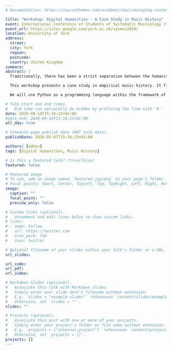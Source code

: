 ```yaml
---
# Documentation: https://sourcethemes.com/academic/docs/managing-content/

title: "Workshop: Digital Humanities - A Case Study in Music History"
event: International Conference of Students of Systematic Musicology (SysMus)
event_url: https://sites.google.com/york.ac.uk/sysmus2020/
location: University of York
address:
  street:
  city: York
  region:
  postcode:
  country: United Kingdom
summary:
abstract: |
  Traditionally, there has been a strict separation between the humanities and the sciences, encompassing qualitative-hermeneutic and quantitative-empirical methodologies, respectively. This fundamental divide is being challenged by the advent of the recent field of Digital Humanities that addresses, for instance, inherently historical questions with quantitative methods, fueled by the creation of ever larger and more appropriate datasets as well as the development of novel methods and tools. This situation is mirrored within the field of musicology, commonly divided into historical and systematic research agendas, where the emerging subdiscipline of musical corpus studies aims at bridging the methodological gap.

  This workshop presents a case study in empirical music history. It first introduces some epistemological issues and then presents a hands-on exercise. Finally, it invites critical discussion about the implications and relevance of the results for other subfields such as music psychology. In doing so, the workshop simulates (nearly) the entire life cycle of a research project, from an initial idea via selecting appropriate operationalisations and measures up to choosing suitable visualisations to communicate the results, e.g. in a research article or a blog post. At each point, participants will be invited to critically reflect the decisions taken. Along the way, more general methods for data analysis (e.g. data transformation, clustering, dimensionality reduction, and plotting) will be introduced. This is expected to benefit participants in a vast number of future projects.

  We will use Python as a programming language within the framework of an interactive coding environment. The participants are not expected to have any prior experience with either, and do not need to install any software on their laptops. A web browser and a stable internet connection are the only prerequisites.

# Talk start and end times.
#   End time can optionally be hidden by prefixing the line with `#`.
date: 2020-09-14T15:16:23+01:00
#date_end: 2020-09-14T15:16:23+01:00
all_day: true

# Schedule page publish date (NOT talk date).
publishDate: 2020-05-07T15:16:23+01:00

authors: [admin]
tags: [Digital Humanities, Music History]

# Is this a featured talk? (true/false)
featured: false

# Featured image
# To use, add an image named `featured.jpg/png` to your page's folder.
# Focal points: Smart, Center, TopLeft, Top, TopRight, Left, Right, BottomLeft, Bottom, BottomRight.
image:
  caption: ""
  focal_point: ""
  preview_only: false

# Custom links (optional).
#   Uncomment and edit lines below to show custom links.
# links:
# - name: Follow
#   url: https://twitter.com
#   icon_pack: fab
#   icon: twitter

# Optional filename of your slides within your talk's folder or a URL.
url_slides:

url_code:
url_pdf:
url_video:

# Markdown Slides (optional).
#   Associate this talk with Markdown slides.
#   Simply enter your slide deck's filename without extension.
#   E.g. `slides = "example-slides"` references `content/slides/example-slides.md`.
#   Otherwise, set `slides = ""`.
slides: ""

# Projects (optional).
#   Associate this post with one or more of your projects.
#   Simply enter your project's folder or file name without extension.
#   E.g. `projects = ["internal-project"]` references `content/project/deep-learning/index.md`.
#   Otherwise, set `projects = []`.
projects: []
---
```

